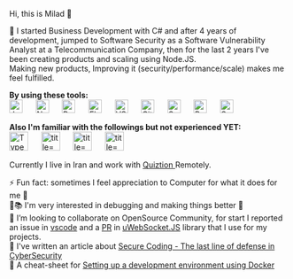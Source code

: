 Hi, this is Milad 👋

 🧞 I started Business Development with C# and after 4 years of development, jumped to Software Security as a Software Vulnerability Analyst at a Telecommunication Company, then for the last 2 years I've been creating products and scaling using Node.JS. <br>
Making new products, Improving it (security/performance/scale) makes me feel fulfilled.
<br>

<b>By using these tools: </b>
<br>
<img alt="JavaScript" title="JavaScript" src="https://user-images.githubusercontent.com/1680157/87443764-4af82c80-c5cc-11ea-82c2-c368ee12cf6d.png" height="24">
&nbsp;&nbsp;&nbsp;&nbsp;
<img alt="Node.js" title="Node.js" src="https://user-images.githubusercontent.com/1680157/87443758-4a5f9600-c5cc-11ea-8f63-92e126a1145b.png" height="24">
&nbsp;&nbsp;&nbsp;&nbsp;
<img alt="PostgreSQL" title="PostgreSQL" src="https://cdn.iconscout.com/icon/free/png-256/postgresql-11-1175122.png" height="24">
&nbsp;&nbsp;&nbsp;&nbsp;
<img alt="Flutter" title="Docker" src="https://files.virgool.io/upload/users/201814/posts/pkyizzvm5tod/nuunumtkusdi.png" height="24">
&nbsp;&nbsp;&nbsp;&nbsp;
<img alt="VS Code" title="VS Code" src="https://user-images.githubusercontent.com/1680157/87443751-492e6900-c5cc-11ea-9854-f82d4d921133.png" height="24">
&nbsp;&nbsp;&nbsp;&nbsp;
<img alt="Git" title="Git" src="https://user-images.githubusercontent.com/1680157/87443755-49c6ff80-c5cc-11ea-954a-579f7c72873a.png" height="24">
&nbsp;&nbsp;&nbsp;&nbsp;
<img alt="Splunk" title="Splunk" src="https://encrypted-tbn0.gstatic.com/images?q=tbn:ANd9GcQ5z8Mf5B52l1fmwJa4GlQIY_J25psbPgDKxQ&usqp=CAU" height="24">
&nbsp;&nbsp;&nbsp;&nbsp;
<img alt="RedHat-based Linux Server" title="RedHat-based Linux Server" src="https://www.wapt.fr/en/doc/_images/redhat.png" height="24">
&nbsp;&nbsp;&nbsp;&nbsp;
<img alt="Sublime Text 3" title="Sublime Text 3" src="https://icons.iconarchive.com/icons/papirus-team/papirus-apps/256/sublime-text-icon.png" height="24">

<b>Also I'm familiar with the followings but not experienced YET:</b>
<br>
<img alt="TypeScript" title="TypeScript" src="https://user-images.githubusercontent.com/1680157/87443766-4af82c80-c5cc-11ea-8a13-a651f150fa99.png" height="34">
&nbsp;&nbsp;&nbsp;&nbsp;
<img alt=" title=" title="AWS Lambda" src="https://miro.medium.com/max/13334/1*RJs-ufPYhfbJaugiKtoOZA.png" height="34">
&nbsp;&nbsp;&nbsp;&nbsp;
<img alt=" title=" title="MongoDB" src="https://cdn.iconscout.com/icon/free/png-256/mongodb-2-1175137.png" height="34">
&nbsp;&nbsp;&nbsp;&nbsp;
<img alt=" title=" title="GraphQL" src="https://cdn.jsdelivr.net/npm/graphql-playground-react/build/logo.png" height="34">


Currently I live in Iran and work with <a href="https://cafebazaar.ir/app/com.akaf.quiztion?l=en"> Quiztion </a> Remotely.

⚡ Fun fact: sometimes I feel appreciation to Computer for what it does for me 🤗
<br>
🧑📚 I'm very interested in debugging and making things better 🥲
<br>
🤝 I’m looking to collaborate on OpenSource Community, for start I reported an issue in <a href="https://github.com/microsoft/vscode/issues/116155">vscode</a> and a <a href="https://github.com/uNetworking/uWebSockets.js/pull/566">PR</a> in <a href="https://github.com/uNetworking/uWebSockets.js">uWebSocket.JS</a> library that I use for my projects.
<br>
📝 I've written an article about <a href="https://www.linkedin.com/pulse/secure-coding-last-line-defense-cybersecurity-milad-mehdizade/">Secure Coding - The last line of defense in CyberSecurity</a>
<br>
🎁 A cheat-sheet for <a href="https://www.linkedin.com/pulse/running-redis-postgres-docker-cheat-sheet-milad-mehdizade">Setting up a development environment using Docker</a>
